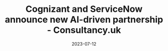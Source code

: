 ---
category:
- .nan
date: 2023-07-12
keyword_suggestion: ubuntu install docker
post_inspiration: https://www.consultancy.uk/news/34693/cognizant-and-servicenow-announce-new-ai-driven-partnership
silot_terms: digital automation
title: Cognizant and ServiceNow announce new AI-driven partnership - Consultancy.uk
---